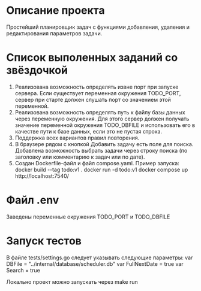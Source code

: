 # Описание проекта
Простейший планировщик задач с функциями добавления, удаления и редактирования параметров задачи.

# Список выполенных заданий со звёздочкой
1. Реализована возможность определять извне порт при запуске сервера. Если существует переменная окружения TODO_PORT, сервер при старте должен слушать порт со значением этой переменной. 
2. Реализована возможность определять путь к файлу базы данных через переменную окружения. Для этого сервер должен получать значение переменной окружения TODO_DBFILE и использовать его в качестве пути к базе данных, если это не пустая строка.
3. Поддержка всех вариантов правил повторения.
4. В браузере рядом с кнопкой Добавить задачу есть поле для поиска. Добавлена возможность выбрать задачи через строку поиска (по заголовку или комментарию к задач или по дате).
5. Создан Dockerfile-файл и файл compose.yaml. 
Пример запуска:
docker build --tag todo:v1 .
docker run -d todo:v1
docker compose up
http://localhost:7540/

# Файл .env 
Заведены переменные окружения TODO_PORT и TODO_DBFILE

# Запуск тестов 
В файле tests/settings.go следует указывать следующие параметры:
var DBFile = "../internal/database/scheduler.db"
var FullNextDate = true
var Search = true

Локально проект можно запускать через make run